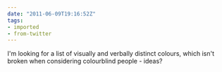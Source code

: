 ```yaml
---
date: "2011-06-09T19:16:52Z"
tags:
- imported
- from-twitter
---
```

I'm looking for a list of visually and verbally distinct colours, which isn't broken when considering colourblind people - ideas?
